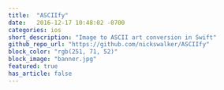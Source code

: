 ```yaml
---
title:  "ASCIIfy"
date:   2016-12-17 10:48:02 -0700
categories: ios
short_description: "Image to ASCII art conversion in Swift"
github_repo_url: "https://github.com/nickswalker/ASCIIfy"
block_color: "rgb(251, 71, 52)"
block_image: "banner.jpg"
featured: true
has_article: false
---
```

